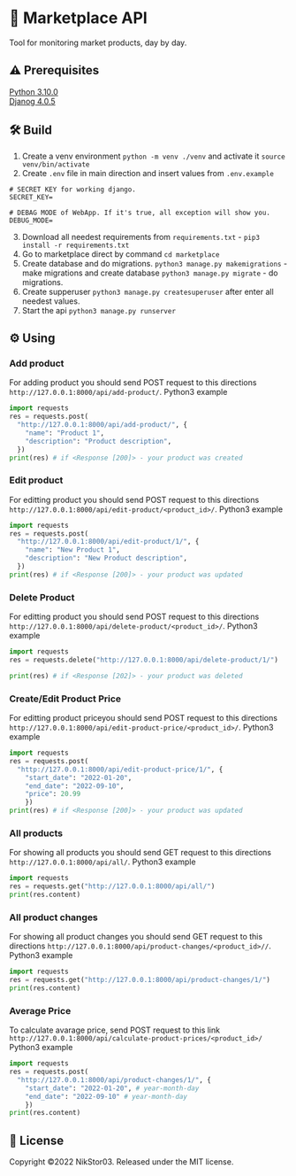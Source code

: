 # 🏪 Marketplace API

Tool for monitoring market products, day by day.

## ⚠️ Prerequisites
<a href="https://www.python.org/downloads/release/python-3100/">Python 3.10.0</a><br>
<a href="https://www.djangoproject.com/download/">Djanog 4.0.5</a><br>

## 🛠 Build
1. Create a venv environment `python -m venv ./venv` and activate it `source venv/bin/activate`
2. Create `.env` file in main direction and insert values from `.env.example`
  ```
  # SECRET KEY for working django.
  SECRET_KEY=
  
  # DEBAG MODE of WebApp. If it's true, all exception will show you.
  DEBUG_MODE=
  ```
 3. Download all needest requirements from `requirements.txt` - `pip3 install -r requirements.txt`
 4. Go to marketplace direct by command `cd marketplace`
 5. Create database and do migrations.
    `python3 manage.py makemigrations` - make migrations and create database
    `python3 manage.py migrate` - do migrations.
 6. Create supperuser `python3 manage.py createsuperuser` after enter all needest values.
 7. Start the api `python3 manage.py runserver`

## ⚙️ Using

### Add product
For adding product you should send POST request to this directions `http://127.0.0.1:8000/api/add-product/`.
Python3 example
```python
import requests
res = requests.post(
  "http://127.0.0.1:8000/api/add-product/", {
    "name": "Product 1",
    "description": "Product description",
  })
print(res) # if <Response [200]> - your product was created
```

### Edit product
For editting product you should send POST request to this directions `http://127.0.0.1:8000/api/edit-product/<product_id>/`.
Python3 example
```python
import requests
res = requests.post(
  "http://127.0.0.1:8000/api/edit-product/1/", {
    "name": "New Product 1",
    "description": "New Product description",
  })
print(res) # if <Response [200]> - your product was updated
```

### Delete Product
For editting product you should send POST request to this directions `http://127.0.0.1:8000/api/delete-product/<product_id>/`.
Python3 example
```python
import requests
res = requests.delete("http://127.0.0.1:8000/api/delete-product/1/")

print(res) # if <Response [202]> - your product was deleted
```

### Create/Edit Product Price
For editting product priceyou should send POST request to this directions `http://127.0.0.1:8000/api/edit-product-price/<product_id>/`.
Python3 example
```python
import requests
res = requests.post(
  "http://127.0.0.1:8000/api/edit-product-price/1/", {
    "start_date": "2022-01-20",
    "end_date": "2022-09-10",
    "price": 20.99
    })
print(res) # if <Response [200]> - your product was updated
```

### All products
For showing all products you should send GET request to this directions `http://127.0.0.1:8000/api/all/`.
Python3 example
```python
import requests
res = requests.get("http://127.0.0.1:8000/api/all/")
print(res.content)
```

### All product changes
For showing all product changes you should send GET request to this directions `http://127.0.0.1:8000/api/product-changes/<product_id>//`.
Python3 example
```python
import requests
res = requests.get("http://127.0.0.1:8000/api/product-changes/1/")
print(res.content)
```

### Average Price
To calculate avarage price, send POST request to this link `http://127.0.0.1:8000/api/calculate-product-prices/<product_id>/`
Python3 example
```python
import requests
res = requests.post(
  "http://127.0.0.1:8000/api/product-changes/1/", {
    "start_date": "2022-01-20", # year-month-day
    "end_date": "2022-09-10" # year-month-day
    })
print(res.content)
```


## 📄 License
 Copyright ©2022 NikStor03. Released under the MIT license.
